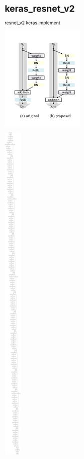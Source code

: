 # keras_resnet_v2


resnet_v2  keras implement

![model_resnet_manual_v2.png](resnet_v2.png)


![model_resnet_manual_v2.png](model_resnet_manual_v2.png)
